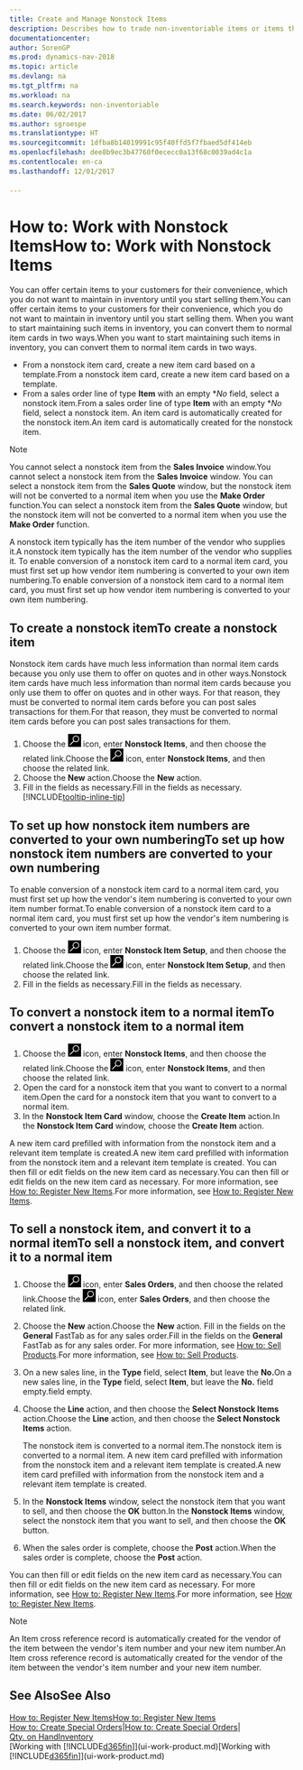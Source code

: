 ```yaml
---
title: Create and Manage Nonstock Items
description: Describes how to trade non-inventoriable items or items that are not maintained in your inventory.
documentationcenter: 
author: SorenGP
ms.prod: dynamics-nav-2018
ms.topic: article
ms.devlang: na
ms.tgt_pltfrm: na
ms.workload: na
ms.search.keywords: non-inventoriable
ms.date: 06/02/2017
ms.author: sgroespe
ms.translationtype: HT
ms.sourcegitcommit: 1dfba8b14019991c95f40ffd5f7fbaed5df414eb
ms.openlocfilehash: dee8b9ec3b47760f0ececc0a13f68c0039ad4c1a
ms.contentlocale: en-ca
ms.lasthandoff: 12/01/2017

---
```

# <a name="how-to-work-with-nonstock-items"></a><span data-ttu-id="524df-103">How to: Work with Nonstock Items</span><span class="sxs-lookup"><span data-stu-id="524df-103">How to: Work with Nonstock Items</span></span>
<span data-ttu-id="524df-104">You can offer certain items to your customers for their convenience, which you do not want to maintain in inventory until you start selling them.</span><span class="sxs-lookup"><span data-stu-id="524df-104">You can offer certain items to your customers for their convenience, which you do not want to maintain in inventory until you start selling them.</span></span> <span data-ttu-id="524df-105">When you want to start maintaining such items in inventory, you can convert them to normal item cards in two ways.</span><span class="sxs-lookup"><span data-stu-id="524df-105">When you want to start maintaining such items in inventory, you can convert them to normal item cards in two ways.</span></span>

* <span data-ttu-id="524df-106">From a nonstock item card, create a new item card based on a template.</span><span class="sxs-lookup"><span data-stu-id="524df-106">From a nonstock item card, create a new item card based on a template.</span></span>
* <span data-ttu-id="524df-107">From a sales order line of type **Item** with an empty **No* field, select a nonstock item.</span><span class="sxs-lookup"><span data-stu-id="524df-107">From a sales order line of type **Item** with an empty **No* field, select a nonstock item.</span></span> <span data-ttu-id="524df-108">An item card is automatically created for the nonstock item.</span><span class="sxs-lookup"><span data-stu-id="524df-108">An item card is automatically created for the nonstock item.</span></span>

> [!NOTE]  
>   <span data-ttu-id="524df-109">You cannot select a nonstock item from the **Sales Invoice** window.</span><span class="sxs-lookup"><span data-stu-id="524df-109">You cannot select a nonstock item from the **Sales Invoice** window.</span></span> <span data-ttu-id="524df-110">You can select a nonstock item from the **Sales Quote** window, but the nonstock item will not be converted to a normal item when you use the **Make Order** function.</span><span class="sxs-lookup"><span data-stu-id="524df-110">You can select a nonstock item from the **Sales Quote** window, but the nonstock item will not be converted to a normal item when you use the **Make Order** function.</span></span>

<span data-ttu-id="524df-111">A nonstock item typically has the item number of the vendor who supplies it.</span><span class="sxs-lookup"><span data-stu-id="524df-111">A nonstock item typically has the item number of the vendor who supplies it.</span></span> <span data-ttu-id="524df-112">To enable conversion of a nonstock item card to a normal item card, you must first set up how vendor item numbering is converted to your own item numbering.</span><span class="sxs-lookup"><span data-stu-id="524df-112">To enable conversion of a nonstock item card to a normal item card, you must first set up how vendor item numbering is converted to your own item numbering.</span></span>   

## <a name="to-create-a-nonstock-item"></a><span data-ttu-id="524df-113">To create a nonstock item</span><span class="sxs-lookup"><span data-stu-id="524df-113">To create a nonstock item</span></span>
<span data-ttu-id="524df-114">Nonstock item cards have much less information than normal item cards because you only use them to offer on quotes and in other ways.</span><span class="sxs-lookup"><span data-stu-id="524df-114">Nonstock item cards have much less information than normal item cards because you only use them to offer on quotes and in other ways.</span></span> <span data-ttu-id="524df-115">For that reason, they must be converted to normal item cards before you can post sales transactions for them.</span><span class="sxs-lookup"><span data-stu-id="524df-115">For that reason, they must be converted to normal item cards before you can post sales transactions for them.</span></span>

1. <span data-ttu-id="524df-116">Choose the ![Search for Page or Report](media/ui-search/search_small.png "Search for Page or Report icon") icon, enter **Nonstock Items**, and then choose the related link.</span><span class="sxs-lookup"><span data-stu-id="524df-116">Choose the ![Search for Page or Report](media/ui-search/search_small.png "Search for Page or Report icon") icon, enter **Nonstock Items**, and then choose the related link.</span></span>
2. <span data-ttu-id="524df-117">Choose the **New** action.</span><span class="sxs-lookup"><span data-stu-id="524df-117">Choose the **New** action.</span></span>
3. <span data-ttu-id="524df-118">Fill in the fields as necessary.</span><span class="sxs-lookup"><span data-stu-id="524df-118">Fill in the fields as necessary.</span></span> [!INCLUDE[tooltip-inline-tip](includes/tooltip-inline-tip_md.md)]

## <a name="to-set-up-how-nonstock-item-numbers-are-converted-to-your-own-numbering"></a><span data-ttu-id="524df-119">To set up how nonstock item numbers are converted to your own numbering</span><span class="sxs-lookup"><span data-stu-id="524df-119">To set up how nonstock item numbers are converted to your own numbering</span></span>
<span data-ttu-id="524df-120">To enable conversion of a nonstock item card to a normal item card, you must first set up how the vendor's item numbering is converted to your own item number format.</span><span class="sxs-lookup"><span data-stu-id="524df-120">To enable conversion of a nonstock item card to a normal item card, you must first set up how the vendor's item numbering is converted to your own item number format.</span></span>

1. <span data-ttu-id="524df-121">Choose the ![Search for Page or Report](media/ui-search/search_small.png "Search for Page or Report icon") icon, enter **Nonstock Item Setup**, and then choose the related link.</span><span class="sxs-lookup"><span data-stu-id="524df-121">Choose the ![Search for Page or Report](media/ui-search/search_small.png "Search for Page or Report icon") icon, enter **Nonstock Item Setup**, and then choose the related link.</span></span>
2. <span data-ttu-id="524df-122">Fill in the fields as necessary.</span><span class="sxs-lookup"><span data-stu-id="524df-122">Fill in the fields as necessary.</span></span>

## <a name="to-convert-a-nonstock-item-to-a-normal-item"></a><span data-ttu-id="524df-123">To convert a nonstock item to a normal item</span><span class="sxs-lookup"><span data-stu-id="524df-123">To convert a nonstock item to a normal item</span></span>
1. <span data-ttu-id="524df-124">Choose the ![Search for Page or Report](media/ui-search/search_small.png "Search for Page or Report icon") icon, enter **Nonstock Items**, and then choose the related link.</span><span class="sxs-lookup"><span data-stu-id="524df-124">Choose the ![Search for Page or Report](media/ui-search/search_small.png "Search for Page or Report icon") icon, enter **Nonstock Items**, and then choose the related link.</span></span>
2. <span data-ttu-id="524df-125">Open the card for a nonstock item that you want to convert to a normal item.</span><span class="sxs-lookup"><span data-stu-id="524df-125">Open the card for a nonstock item that you want to convert to a normal item.</span></span>
3. <span data-ttu-id="524df-126">In the **Nonstock Item Card** window, choose the **Create Item** action.</span><span class="sxs-lookup"><span data-stu-id="524df-126">In the **Nonstock Item Card** window, choose the **Create Item** action.</span></span>

<span data-ttu-id="524df-127">A new item card prefilled with information from the nonstock item and a relevant item template is created.</span><span class="sxs-lookup"><span data-stu-id="524df-127">A new item card prefilled with information from the nonstock item and a relevant item template is created.</span></span> <span data-ttu-id="524df-128">You can then fill or edit fields on the new item card as necessary.</span><span class="sxs-lookup"><span data-stu-id="524df-128">You can then fill or edit fields on the new item card as necessary.</span></span> <span data-ttu-id="524df-129">For more information, see [How to: Register New Items](inventory-how-register-new-items.md).</span><span class="sxs-lookup"><span data-stu-id="524df-129">For more information, see [How to: Register New Items](inventory-how-register-new-items.md).</span></span>

## <a name="to-sell-a-nonstock-item-and-convert-it-to-a-normal-item"></a><span data-ttu-id="524df-130">To sell a nonstock item, and convert it to a normal item</span><span class="sxs-lookup"><span data-stu-id="524df-130">To sell a nonstock item, and convert it to a normal item</span></span>
1. <span data-ttu-id="524df-131">Choose the ![Search for Page or Report](media/ui-search/search_small.png "Search for Page or Report icon") icon, enter **Sales Orders**, and then choose the related link.</span><span class="sxs-lookup"><span data-stu-id="524df-131">Choose the ![Search for Page or Report](media/ui-search/search_small.png "Search for Page or Report icon") icon, enter **Sales Orders**, and then choose the related link.</span></span>
2. <span data-ttu-id="524df-132">Choose the **New** action.</span><span class="sxs-lookup"><span data-stu-id="524df-132">Choose the **New** action.</span></span> <span data-ttu-id="524df-133">Fill in the fields on the **General** FastTab as for any sales order.</span><span class="sxs-lookup"><span data-stu-id="524df-133">Fill in the fields on the **General** FastTab as for any sales order.</span></span> <span data-ttu-id="524df-134">For more information, see [How to: Sell Products](sales-how-sell-products.md).</span><span class="sxs-lookup"><span data-stu-id="524df-134">For more information, see [How to: Sell Products](sales-how-sell-products.md).</span></span>
3. <span data-ttu-id="524df-135">On a new sales line, in the **Type** field, select **Item**, but leave the **No.**</span><span class="sxs-lookup"><span data-stu-id="524df-135">On a new sales line, in the **Type** field, select **Item**, but leave the **No.**</span></span> <span data-ttu-id="524df-136">field empty.</span><span class="sxs-lookup"><span data-stu-id="524df-136">field empty.</span></span>
4. <span data-ttu-id="524df-137">Choose the **Line** action, and then choose the **Select Nonstock Items** action.</span><span class="sxs-lookup"><span data-stu-id="524df-137">Choose the **Line** action, and then choose the **Select Nonstock Items** action.</span></span>

    <span data-ttu-id="524df-138">The nonstock item is converted to a normal item.</span><span class="sxs-lookup"><span data-stu-id="524df-138">The nonstock item is converted to a normal item.</span></span> <span data-ttu-id="524df-139">A new item card prefilled with information from the nonstock item and a relevant item template is created.</span><span class="sxs-lookup"><span data-stu-id="524df-139">A new item card prefilled with information from the nonstock item and a relevant item template is created.</span></span>
5. <span data-ttu-id="524df-140">In the **Nonstock Items** window, select the nonstock item that you want to sell, and then choose the **OK** button.</span><span class="sxs-lookup"><span data-stu-id="524df-140">In the **Nonstock Items** window, select the nonstock item that you want to sell, and then choose the **OK** button.</span></span>
6. <span data-ttu-id="524df-141">When the sales order is complete, choose the **Post** action.</span><span class="sxs-lookup"><span data-stu-id="524df-141">When the sales order is complete, choose the **Post** action.</span></span>

<span data-ttu-id="524df-142">You can then fill or edit fields on the new item card as necessary.</span><span class="sxs-lookup"><span data-stu-id="524df-142">You can then fill or edit fields on the new item card as necessary.</span></span> <span data-ttu-id="524df-143">For more information, see [How to: Register New Items](inventory-how-register-new-items.md).</span><span class="sxs-lookup"><span data-stu-id="524df-143">For more information, see [How to: Register New Items](inventory-how-register-new-items.md).</span></span>

> [!NOTE]  
>   <span data-ttu-id="524df-144">An Item cross reference record is automatically created for the vendor of the item between the vendor's item number and your new item number.</span><span class="sxs-lookup"><span data-stu-id="524df-144">An Item cross reference record is automatically created for the vendor of the item between the vendor's item number and your new item number.</span></span>

## <a name="see-also"></a><span data-ttu-id="524df-145">See Also</span><span class="sxs-lookup"><span data-stu-id="524df-145">See Also</span></span>
[<span data-ttu-id="524df-146">How to: Register New Items</span><span class="sxs-lookup"><span data-stu-id="524df-146">How to: Register New Items</span></span>](inventory-how-register-new-items.md)  
<span data-ttu-id="524df-147">[How to: Create Special Orders](sales-how-to-create-special-orders.md)|</span><span class="sxs-lookup"><span data-stu-id="524df-147">[How to: Create Special Orders](sales-how-to-create-special-orders.md)|</span></span>  
[<span data-ttu-id="524df-148">Qty. on Hand</span><span class="sxs-lookup"><span data-stu-id="524df-148">Inventory</span></span>](inventory-manage-inventory.md)  
<span data-ttu-id="524df-149">[Working with [!INCLUDE[d365fin](includes/d365fin_md.md)]](ui-work-product.md)</span><span class="sxs-lookup"><span data-stu-id="524df-149">[Working with [!INCLUDE[d365fin](includes/d365fin_md.md)]](ui-work-product.md)</span></span>

